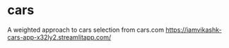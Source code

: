 # cars
A weighted approach to cars selection from cars.com
https://iamvikashk-cars-app-x32ly2.streamlitapp.com/
